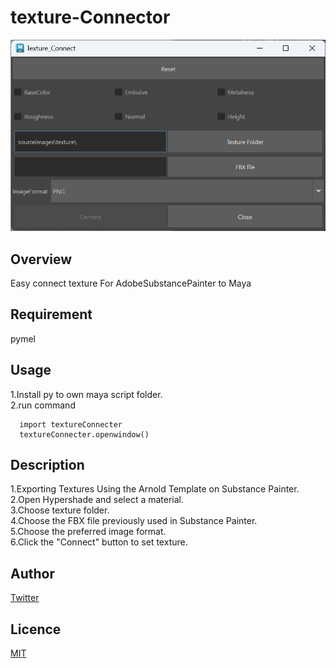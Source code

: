 # texture-Connector

![screenshot](images/texconnect_window.png)

## Overview
Easy connect texture For AdobeSubstancePainter to Maya
## Requirement
pymel
## Usage
1.Install py to own maya script folder.  
2.run command  
```
  import textureConnecter
  textureConnecter.openwindow()
```
## Description
1.Exporting Textures Using the Arnold Template on Substance Painter.  
2.Open Hypershade and select a material.  
3.Choose texture folder.  
4.Choose the FBX file previously used in Substance Painter.  
5.Choose the preferred image format.  
6.Click the "Connect" button to set texture.  
## Author
[Twitter](https://x.com/cotte_921)

## Licence
[MIT](LICENSE)
